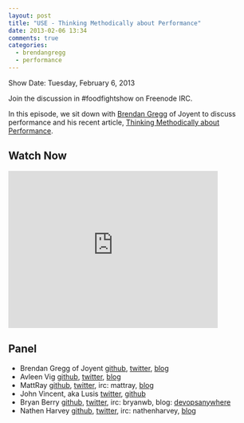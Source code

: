 ```yaml
---
layout: post
title: "USE - Thinking Methodically about Performance"
date: 2013-02-06 13:34
comments: true
categories: 
  - brendangregg
  - performance
---
```

Show Date:  Tuesday, February 6, 2013

Join the discussion in #foodfightshow on Freenode IRC.

In this episode, we sit down with [Brendan Gregg](https://twitter.com/brendangregg) of Joyent to discuss performance and his recent article, [Thinking Methodically about Performance](http://queue.acm.org/detail.cfm?id=2413037).

Watch Now
--------
<iframe width="420" height="315" src="http://www.youtube.com/embed/GSjWIoAXzuQ" frameborder="0" allowfullscreen></iframe>

Panel<a name="panel"></a>
-----

* Brendan Gregg of Joyent [github](https://github.com/brendangregg), [twitter](https://twitter.com/brendangregg), [blog](http://dtrace.org/blogs/brendan/)
* Avleen Vig [github](https://github.com/avleen), [twitter](https://twitter.com/avleen), [blog](http://silverwraith.com/blog/)
* MattRay [github](http://github.com/mattray), [twitter](http://twitter.com/mattray), irc: mattray, [blog](http://www.leastresistance.net/)
* John Vincent, aka Lusis [twitter](https://twitter.com/#!/lusis), [github](https://github.com/lusis)
* Bryan Berry [github](http://github.com/bryanwb), [twitter](http://twitter.com/bryanwb), irc: bryanwb, blog: [devopsanywhere](http://devopsanywhere.blogspot.com)
* Nathen Harvey [github](http://github.com/nathenharvey), [twitter](http://twitter.com/nathenharvey), irc: nathenharvey, [blog](http://nathenharvey.com)

